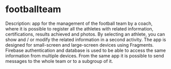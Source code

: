 # footballteam
Description: app for the management of the football team by a coach, where it is possible to register all the athletes with related information, certifications, results achieved and photos.
By selecting an athlete, you can show and / or modify the related information in a second activity.
The app is designed for small-screen and large-screen devices using Fragments.
Firebase authentication and database is used to be able to access the same information from multiple devices.
From the same app it is possible to send messages to the whole team or to a subgroup of it.
